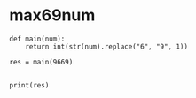 # max69num

```
def main(num):
	return int(str(num).replace("6", "9", 1))

res = main(9669)


print(res)
```
